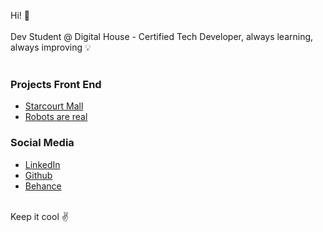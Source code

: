 Hi! 🖖
<br />
<br />
Dev Student @ Digital House - Certified Tech Developer, always learning, always improving 💡
<br />
<br />

### Projects Front End
- [Starcourt Mall](https://caiosaldanha.github.io/techdev/frontend/desafios/starcourt/)
- [Robots are real](https://caiosaldanha.github.io/techdev/frontend/desafios/robotsarereal/)

### Social Media
- [LinkedIn](https://www.linkedin.com/in/caiosaldanha/)
- [Github](https://github.com/caiosaldanha)
- [Behance](https://www.behance.net/caiosaldanha)
<br />
Keep it cool ✌️
